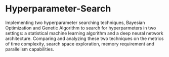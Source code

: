 # Hyperparameter-Search
Implementing two hyperparameter searching techniques, Bayesian Optimization and Genetic Algorithm to search for hyperparmeters in two settings: a statistical machine learning algorithm and a deep neural network architecture. Comparing and analyzing these two techniques on the metrics of time complexity, search space exploration, memory requirement and parallelism capabilities.
